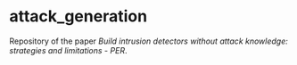# attack_generation

Repository of the paper *Build intrusion detectors without attack knowledge: strategies and limitations - PER*.
